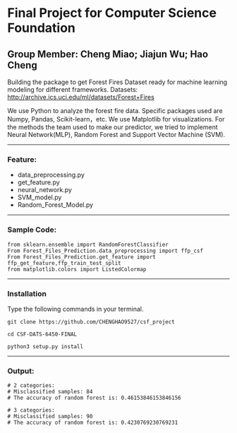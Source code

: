 # Final Project for Computer Science Foundation 

## Group Member: Cheng Miao; Jiajun Wu; Hao Cheng

Building the  package to get Forest Fires Dataset ready for machine learning modeling for different frameworks.
Datasets: http://archive.ics.uci.edu/ml/datasets/Forest+Fires

We use Python to analyze the forest fire data. Specific packages used are Numpy, Pandas, Scikit-learn，etc. We use Matplotlib for visualizations. For the methods the team used to make our predictor, we tried to implement Neural Network(MLP), Random Forest and Support Vector Machine (SVM).

---
### Feature:

* data_preprocessing.py
* get_feature.py
* neural_network.py
* SVM_model.py
* Random_Forest_Model.py

---
### Sample Code:

    from sklearn.ensemble import RandomForestClassifier
    From Forest_Files_Prediction.data_preprocessing import ffp_csf
    From Forest_Files_Prediction.get_feature import ffp_get_feature,ffp_train_test_split
    from matplotlib.colors import ListedColormap

---
### Installation
Type the following commands in your terminal.
```
git clone https://github.com/CHENGHAO9527/csf_project

cd CSF-DATS-6450-FINAL

python3 setup.py install 
```

---
### Output:

    # 2 categories:
    # Misclassified samples: 84
    # The accuracy of random forest is: 0.46153846153846156

    # 3 categories:
    # Misclassified samples: 90
    # The accuracy of random forest is: 0.4230769230769231
